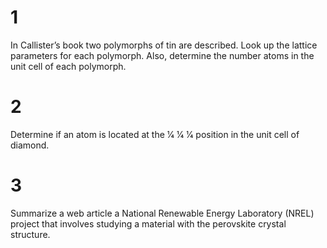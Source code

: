 # 1

In Callister’s book two polymorphs of tin are described. Look up the lattice parameters for each polymorph. Also, determine the number atoms in the unit cell of each polymorph.

# 2

Determine if an atom is located at the 1⁄4 1⁄4 1⁄4 position in the unit cell of diamond.

# 3

Summarize a web article a National Renewable Energy Laboratory (NREL) project that involves studying a material with the perovskite crystal structure.